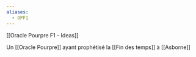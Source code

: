 ```yaml
---
aliases:
  - OPF1
---
```

[[Oracle Pourpre F1 - Ideas]]

Un [[Oracle Pourpre]] ayant prophétisé la [[Fin des temps]] à [[Asborne]]